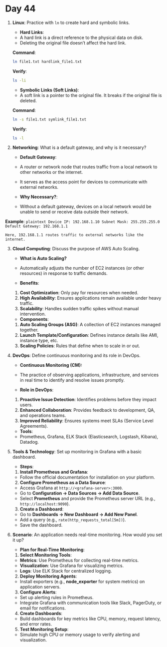# Day 44

1. **Linux**: Practice with `ln` to create hard and symbolic links.
   - **Hard Links**:  
    - A hard link is a direct reference to the physical data on disk.
    - Deleting the original file doesn’t affect the hard link.

   **Command**:
     ```bash
     ln file1.txt hardlink_file1.txt
     ```

   **Verify**:
     ```bash
     ls -li
     ```

   - **Symbolic Links (Soft Links)**:  
    - A soft link is a pointer to the original file. It breaks if the original file is deleted.

   **Command**:
     ```bash
     ln -s file1.txt symlink_file1.txt
     ```

   **Verify**:
     ```bash
     ls -l
     ```


2. **Networking**: What is a default gateway, and why is it necessary?
   - **Default Gateway**:  
    - A router or network node that routes traffic from a local network to other networks or the internet.  
    - It serves as the access point for devices to communicate with external networks.  

   - **Why Necessary?**:  
    - Without a default gateway, devices on a local network would be unable to send or receive data outside their network.  

  **Example**:
    ```plaintext
    Device IP: 192.168.1.10
    Subnet Mask: 255.255.255.0
    Default Gateway: 192.168.1.1
    ```

    Here, 192.168.1.1 routes traffic to external networks like the internet.


3. **Cloud Computing**: Discuss the purpose of AWS Auto Scaling.
   - **What is Auto Scaling?**
    - Automatically adjusts the number of EC2 instances (or other resources) in response to traffic demands.

   - **Benefits**:
    1. **Cost Optimization**: Only pay for resources when needed.
    2. **High Availability**: Ensures applications remain available under heavy traffic.
    3. **Scalability**: Handles sudden traffic spikes without manual intervention.

   - **Components**:
    1. **Auto Scaling Groups (ASG)**: A collection of EC2 instances managed together.
    2. **Launch Template/Configuration**: Defines instance details like AMI, instance type, etc.
    3. **Scaling Policies**: Rules that define when to scale in or out.


4. **DevOps**: Define continuous monitoring and its role in DevOps.
   - **Continuous Monitoring (CM):**
    - The practice of observing applications, infrastructure, and services in real time to identify and resolve issues promptly.

   - **Role in DevOps**:
    1. **Proactive Issue Detection**: Identifies problems before they impact users.
    2. **Enhanced Collaboration**: Provides feedback to development, QA, and operations teams.
    3. **Improved Reliability**: Ensures systems meet SLAs (Service Level Agreements).

   - **Tools**:
    - Prometheus, Grafana, ELK Stack (Elasticsearch, Logstash, Kibana), Datadog.


5. **Tools & Technology**: Set up monitoring in Grafana with a basic dashboard.
   * **Steps**:
   1. **Install Prometheus and Grafana**:
    - Follow the official documentation for installation on your platform.

   2. **Configure Prometheus as a Data Source**:
    - Access Grafana at `http://<grafana-server>:3000`.
    - Go to **Configuration → Data Sources → Add Data Source**.
    - Select **Prometheus** and provide the Prometheus server URL (e.g., `http://localhost:9090`).

   3. **Create a Dashboard**:
    - Go to **Dashboards → New Dashboard → Add New Panel**.
    - Add a query (e.g., `rate(http_requests_total[5m])`).
    - Save the dashboard.


6. **Scenario**: An application needs real-time monitoring. How would you set it up?
   * **Plan for Real-Time Monitoring**:

   1. **Select Monitoring Tools**:
    - **Metrics**: Use Prometheus for collecting real-time metrics.
    - **Visualization**: Use Grafana for visualizing metrics.
    - **Logs**: Use ELK Stack for centralized logging.

   2. **Deploy Monitoring Agents**:
    - Install exporters (e.g., **node_exporter** for system metrics) on application servers.

   3. **Configure Alerts**:
    - Set up alerting rules in Prometheus.
    - Integrate Grafana with communication tools like Slack, PagerDuty, or email for notifications.

   4. **Create Dashboards**:
    - Build dashboards for key metrics like CPU, memory, request latency, and error rates.

   5. **Test Monitoring Setup**:
    - Simulate high CPU or memory usage to verify alerting and visualization.



